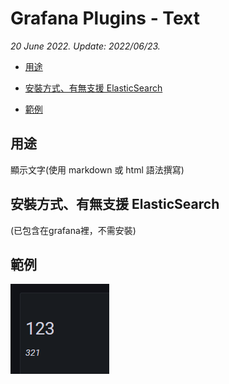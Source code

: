 # Grafana Plugins - Text

*20 June 2022. Update: 2022/06/23.*

* [用途](#use)

* [安裝方式、有無支援 ElasticSearch](#install)

* [範例](#example)

<h2 id="use">用途</h2>

顯示文字(使用 markdown 或 html 語法撰寫)

<h2 id="install">安裝方式、有無支援 ElasticSearch</h2>

(已包含在grafana裡，不需安裝)

<h2 id="example">範例</h2>

![img](text.png)

